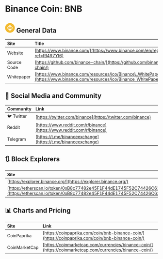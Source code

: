 # Binance Coin: BNB

## ![](../../.gitbook/assets/bnb.png) General Data

| Site | Title |
| :--- | :--- |
| Website | [https://www.binance.com/](https://www.binance.com/en/register?ref=RI4R7YI6) |
| Source Code | [https://github.com/binance-chain/](https://github.com/binance-chain/) |
| Whitepaper | [https://www.binance.com/resources/ico/Binance\_WhitePaper\_en.pdf](https://www.binance.com/resources/ico/Binance_WhitePaper_en.pdf) |

## 🙋 Social Media and Community

| Community | Link |
| :--- | :--- |
| 🐦 Twitter | [https://twitter.com/binance](https://twitter.com/binance) |
| Reddit | [https://www.reddit.com/r/binance](https://www.reddit.com/r/binance) |
| Telegram | [https://t.me/binanceexchange](https://t.me/binanceexchange) |

## 🔃 Block Explorers

| Site |
| :--- |
| [https://explorer.binance.org/](https://explorer.binance.org/) |
| [https://etherscan.io/token/0xB8c77482e45F1F44dE1745F52C74426C631bDD52](https://etherscan.io/token/0xB8c77482e45F1F44dE1745F52C74426C631bDD52) |

## 📊 Charts and Pricing

| Site | Link |
| :--- | :--- |
| CoinPaprika | [https://coinpaprika.com/coin/bnb-binance-coin/](https://coinpaprika.com/coin/bnb-binance-coin/) |
| CoinMarketCap | [https://coinmarketcap.com/currencies/binance-coin/](https://coinmarketcap.com/currencies/binance-coin/) |

